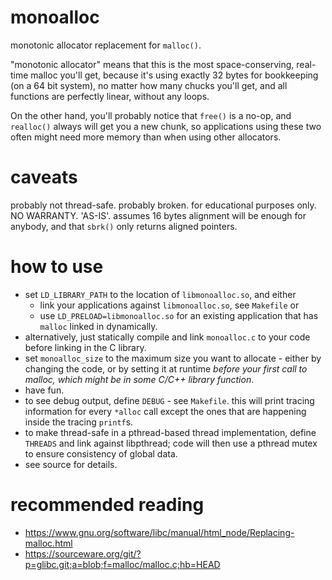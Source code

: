 # monoalloc
monotonic allocator replacement for `malloc()`.

"monotonic allocator" means that this is the most space-conserving, real-time malloc you'll
get, because it's using exactly 32 bytes for bookkeeping (on a 64 bit system), no matter how
many chucks you'll get, and all functions are perfectly linear, without any loops.

On the other hand, you'll probably notice that `free()` is a no-op, and `realloc()` always
will get you a new chunk, so applications using these two often might need more memory than
when using other allocators.
# caveats
probably not thread-safe. probably broken. for educational purposes only. NO WARRANTY. 'AS-IS'.
assumes 16 bytes alignment will be enough for anybody, and that `sbrk()` only returns
aligned pointers.
# how to use
- set `LD_LIBRARY_PATH` to the location of `libmonoalloc.so`, and either
  - link your applications against `libmonoalloc.so`, see `Makefile` or
  - use `LD_PRELOAD=libmonoalloc.so` for an existing application that has `malloc` linked
    in dynamically.
- alternatively, just statically compile and link `monoalloc.c` to your code before linking
  in the C library.
- set `monoalloc_size` to the maximum size you want to allocate - either by changing the code, or
  by setting it at runtime *before your first call to malloc, which might be in some C/C++
  library function*.
- have fun.
- to see debug output, define `DEBUG` - see `Makefile`. this will print tracing information
  for every `*alloc` call except the ones that are happening inside the tracing `printf`s.
- to make thread-safe in a pthread-based thread implementation, define `THREADS` and link against
  libpthread; code will then use a pthread mutex to ensure consistency of global data.
- see source for details.
# recommended reading
- https://www.gnu.org/software/libc/manual/html_node/Replacing-malloc.html
- https://sourceware.org/git/?p=glibc.git;a=blob;f=malloc/malloc.c;hb=HEAD

